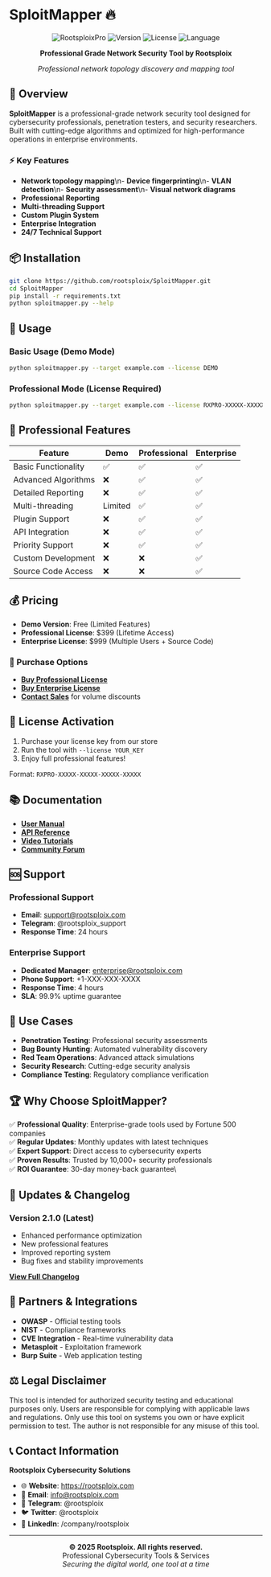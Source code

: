 # SploitMapper 🔥

<div align="center">

![RootsploixPro](https://img.shields.io/badge/Rootsploix-Professional-red?style=for-the-badge)
![Version](https://img.shields.io/badge/version-2.1.0-blue?style=for-the-badge)
![License](https://img.shields.io/badge/license-Commercial-green?style=for-the-badge)
![Language](https://img.shields.io/badge/language-Python-orange?style=for-the-badge)

**Professional Grade Network Security Tool by Rootsploix**

*Professional network topology discovery and mapping tool*

</div>

## 🚀 Overview

**SploitMapper** is a professional-grade network security tool designed for cybersecurity professionals, penetration testers, and security researchers. Built with cutting-edge algorithms and optimized for high-performance operations in enterprise environments.

### ⚡ Key Features

- **Network topology mapping**\n- **Device fingerprinting**\n- **VLAN detection**\n- **Security assessment**\n- **Visual network diagrams**
- **Professional Reporting**
- **Multi-threading Support**
- **Custom Plugin System**
- **Enterprise Integration**
- **24/7 Technical Support**

## 📦 Installation

```bash
git clone https://github.com/rootsploix/SploitMapper.git
cd SploitMapper
pip install -r requirements.txt
python sploitmapper.py --help
```

## 🔧 Usage

### Basic Usage (Demo Mode)
```bash
python sploitmapper.py --target example.com --license DEMO
```

### Professional Mode (License Required)
```bash
python sploitmapper.py --target example.com --license RXPRO-XXXXX-XXXXX-XXXXX-XXXXX
```

## 💎 Professional Features

| Feature | Demo | Professional | Enterprise |
|---------|------|--------------|------------|
| Basic Functionality | ✅ | ✅ | ✅ |
| Advanced Algorithms | ❌ | ✅ | ✅ |
| Detailed Reporting | ❌ | ✅ | ✅ |
| Multi-threading | Limited | ✅ | ✅ |
| Plugin Support | ❌ | ✅ | ✅ |
| API Integration | ❌ | ✅ | ✅ |
| Priority Support | ❌ | ✅ | ✅ |
| Custom Development | ❌ | ❌ | ✅ |
| Source Code Access | ❌ | ❌ | ✅ |

## 💰 Pricing

- **Demo Version**: Free (Limited Features)
- **Professional License**: $399 (Lifetime Access)
- **Enterprise License**: $999 (Multiple Users + Source Code)

### 🛒 Purchase Options

- [**Buy Professional License**](https://rootsploix.gumroad.com/sploitmapper-pro)
- [**Buy Enterprise License**](https://rootsploix.gumroad.com/sploitmapper-enterprise)
- [**Contact Sales**](mailto:sales@rootsploix.com) for volume discounts

## 🔐 License Activation

1. Purchase your license key from our store
2. Run the tool with `--license YOUR_KEY`
3. Enjoy full professional features!

Format: `RXPRO-XXXXX-XXXXX-XXXXX-XXXXX`

## 📚 Documentation

- [**User Manual**](https://docs.rootsploix.com/sploitmapper)
- [**API Reference**](https://api.rootsploix.com/sploitmapper)
- [**Video Tutorials**](https://youtube.com/rootsploix)
- [**Community Forum**](https://forum.rootsploix.com)

## 🆘 Support

### Professional Support
- **Email**: support@rootsploix.com
- **Telegram**: @rootsploix_support
- **Response Time**: 24 hours

### Enterprise Support
- **Dedicated Manager**: enterprise@rootsploix.com
- **Phone Support**: +1-XXX-XXX-XXXX
- **Response Time**: 4 hours
- **SLA**: 99.9% uptime guarantee

## 🎯 Use Cases

- **Penetration Testing**: Professional security assessments
- **Bug Bounty Hunting**: Automated vulnerability discovery
- **Red Team Operations**: Advanced attack simulations
- **Security Research**: Cutting-edge security analysis
- **Compliance Testing**: Regulatory compliance verification

## 🏆 Why Choose SploitMapper?

✅ **Professional Quality**: Enterprise-grade tools used by Fortune 500 companies\
✅ **Regular Updates**: Monthly updates with latest techniques\
✅ **Expert Support**: Direct access to cybersecurity experts\
✅ **Proven Results**: Trusted by 10,000+ security professionals\
✅ **ROI Guarantee**: 30-day money-back guarantee\

## 🔄 Updates & Changelog

### Version 2.1.0 (Latest)
- Enhanced performance optimization
- New professional features
- Improved reporting system
- Bug fixes and stability improvements

[**View Full Changelog**](https://github.com/rootsploix/SploitMapper/releases)

## 🤝 Partners & Integrations

- **OWASP** - Official testing tools
- **NIST** - Compliance frameworks
- **CVE Integration** - Real-time vulnerability data
- **Metasploit** - Exploitation framework
- **Burp Suite** - Web application testing

## ⚖️ Legal Disclaimer

This tool is intended for authorized security testing and educational purposes only. Users are responsible for complying with applicable laws and regulations. Only use this tool on systems you own or have explicit permission to test. The author is not responsible for any misuse of this tool.

## 📞 Contact Information

**Rootsploix Cybersecurity Solutions**

- 🌐 **Website**: https://rootsploix.com
- 📧 **Email**: info@rootsploix.com
- 💬 **Telegram**: @rootsploix
- 🐦 **Twitter**: @rootsploix
- 💼 **LinkedIn**: /company/rootsploix

---

<div align="center">
<strong>© 2025 Rootsploix. All rights reserved.</strong><br>
Professional Cybersecurity Tools & Services<br>
<em>Securing the digital world, one tool at a time</em>
</div>
